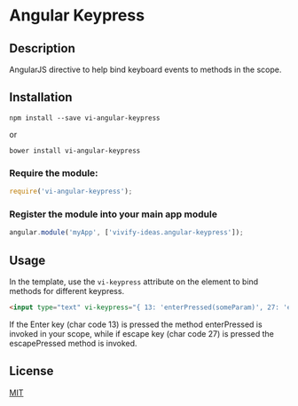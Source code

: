 # Angular Keypress

## Description

AngularJS directive to help bind keyboard events to methods in the scope.

## Installation

```
npm install --save vi-angular-keypress
```

or

```
bower install vi-angular-keypress
```

### Require the module:

```javascript
require('vi-angular-keypress');
```

### Register the module into your main app module

```javascript
angular.module('myApp', ['vivify-ideas.angular-keypress']);
```

## Usage

In the template, use the `vi-keypress` attribute on the element to bind methods for different keypress.

```html
<input type="text" vi-keypress="{ 13: 'enterPressed(someParam)', 27: 'escapePressed()' }">
```

If the Enter key (char code 13) is pressed the method enterPressed is invoked in your scope, while if
escape key (char code 27) is pressed the escapePressed method is invoked.

## License

[MIT](http://opensource.org/licenses/mit-license.php)
